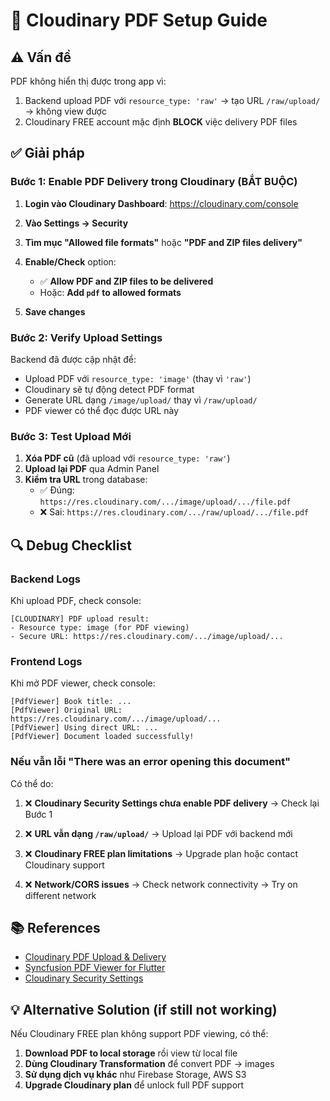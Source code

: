 # 📄 Cloudinary PDF Setup Guide

## ⚠️ Vấn đề

PDF không hiển thị được trong app vì:
1. Backend upload PDF với `resource_type: 'raw'` → tạo URL `/raw/upload/` → không view được
2. Cloudinary FREE account mặc định **BLOCK** việc delivery PDF files

## ✅ Giải pháp

### **Bước 1: Enable PDF Delivery trong Cloudinary** (BẮT BUỘC)

1. **Login vào Cloudinary Dashboard**: https://cloudinary.com/console
2. **Vào Settings → Security**
3. **Tìm mục "Allowed file formats"** hoặc **"PDF and ZIP files delivery"**
4. **Enable/Check** option:
   - ✅ **Allow PDF and ZIP files to be delivered**
   - Hoặc: **Add `pdf` to allowed formats**

5. **Save changes**

### **Bước 2: Verify Upload Settings**

Backend đã được cập nhật để:
- Upload PDF với `resource_type: 'image'` (thay vì `'raw'`)
- Cloudinary sẽ tự động detect PDF format
- Generate URL dạng `/image/upload/` thay vì `/raw/upload/`
- PDF viewer có thể đọc được URL này

### **Bước 3: Test Upload Mới**

1. **Xóa PDF cũ** (đã upload với `resource_type: 'raw'`)
2. **Upload lại PDF** qua Admin Panel
3. **Kiểm tra URL** trong database:
   - ✅ Đúng: `https://res.cloudinary.com/.../image/upload/.../file.pdf`
   - ❌ Sai: `https://res.cloudinary.com/.../raw/upload/.../file.pdf`

## 🔍 Debug Checklist

### **Backend Logs**
Khi upload PDF, check console:
```
[CLOUDINARY] PDF upload result:
- Resource type: image (for PDF viewing)
- Secure URL: https://res.cloudinary.com/.../image/upload/...
```

### **Frontend Logs**
Khi mở PDF viewer, check console:
```
[PdfViewer] Book title: ...
[PdfViewer] Original URL: https://res.cloudinary.com/.../image/upload/...
[PdfViewer] Using direct URL: ...
[PdfViewer] Document loaded successfully!
```

### **Nếu vẫn lỗi "There was an error opening this document"**

Có thể do:
1. ❌ **Cloudinary Security Settings chưa enable PDF delivery**
   → Check lại Bước 1
   
2. ❌ **URL vẫn dạng `/raw/upload/`**
   → Upload lại PDF với backend mới
   
3. ❌ **Cloudinary FREE plan limitations**
   → Upgrade plan hoặc contact Cloudinary support

4. ❌ **Network/CORS issues**
   → Check network connectivity
   → Try on different network

## 📚 References

- [Cloudinary PDF Upload & Delivery](https://support.cloudinary.com/hc/en-us/articles/20970529312146-How-to-Upload-Manage-and-Deliver-PDF-Files)
- [Syncfusion PDF Viewer for Flutter](https://help.syncfusion.com/flutter/pdf-viewer/overview)
- [Cloudinary Security Settings](https://cloudinary.com/documentation/control_access_to_media)

## 💡 Alternative Solution (if still not working)

Nếu Cloudinary FREE plan không support PDF viewing, có thể:
1. **Download PDF to local storage** rồi view từ local file
2. **Dùng Cloudinary Transformation** để convert PDF → images
3. **Sử dụng dịch vụ khác** như Firebase Storage, AWS S3
4. **Upgrade Cloudinary plan** để unlock full PDF support

